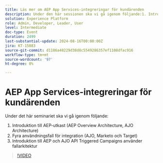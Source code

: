 ```yaml
---
title: Läs mer om AEP App Services-integreringar för kundärenden
description: Under den här sessionen ska vi gå igenom följande:1. Introduktion till AEP-utkast (AEP Overview Architecture, AJO Architecture)2. Fyra integreringsexempel (AJO, Marketo och Target)3. Introduktion till AEP och AJO API Triggered Campaigns använder fallarkitektur
solution: Experience Platform
role: Admin, Developer, Leader, User
level: Intermediate
doc-type: Event
duration: 2499
last-substantial-update: 2024-08-16T00:00:00Z
jira: KT-15883
source-git-commit: d1186a48229d38d8c5549286357ef1108dfac916
workflow-type: tm+mt
source-wordcount: '97'
ht-degree: 0%

---
```



# AEP App Services-integreringar för kundärenden

Under det här seminariet ska vi gå igenom följande:

1. Introduktion till AEP-utkast (AEP Overview Architecture, AJO Architecture)
1. Fyra användningsfall för integration (AJO, Marketo och Target)
1. Introduktion till AEP och AJO API Triggered Campaigns använder fallarkitektur

>[!VIDEO](https://video.tv.adobe.com/v/3432053/?learn=on)